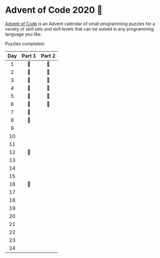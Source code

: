 # Advent of Code 2020 🎄

[Advent of Code](https://adventofcode.com/) is an Advent calendar of small programming puzzles for a variety of skill sets and skill levels that can be solved in any programming language you like.

Puzzles completed:

| Day  | Part 1 | Part 2 |
|:----:|:-----: |:------:|
| 1    | 🌟      | 🌟      |
| 2    | 🌟      | 🌟      |
| 3    | 🌟      | 🌟      |
| 4    | 🌟      | 🌟      |
| 5    | 🌟      | 🌟      |
| 6    | 🌟      | 🌟      |
| 7    | 🌟      |        |
| 8    | 🌟      |        |
| 9    |        |        |
| 10   |        |        |
| 11   |        |        |
| 12   | 🌟      |        |
| 13   |        |        |
| 14   |        |        |
| 15   |        |        |
| 16   | 🌟        |        |
| 17   |        |        |
| 18   |        |        |
| 19   |        |        |
| 20   |        |        |
| 21   |        |        |
| 22   |        |        |
| 23   |        |        |
| 24   |        |        |
